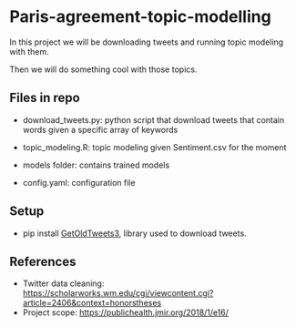 # Paris-agreement-topic-modelling

In this project we will be downloading tweets and running topic modeling with them.

Then we will do something cool with those topics.

## Files in repo

- download_tweets.py: python script that download tweets that contain words given a specific array of keywords

- topic_modeling.R: topic modeling given Sentiment.csv for the moment
- models folder: contains trained models

- config.yaml: configuration file


## Setup
- pip install [GetOldTweets3](https://github.com/Mottl/GetOldTweets3), library used to download tweets.

## References
- Twitter data cleaning: https://scholarworks.wm.edu/cgi/viewcontent.cgi?article=2406&context=honorstheses
- Project scope: https://publichealth.jmir.org/2018/1/e16/
